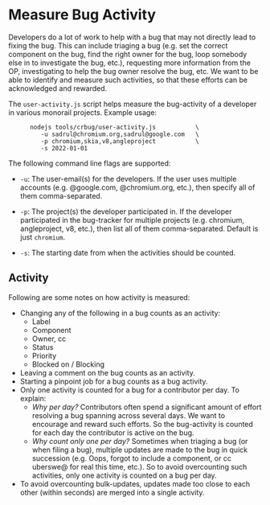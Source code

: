 # Measure Bug Activity

Developers do a lot of work to help with a bug that may not directly lead to
fixing the bug. This can include triaging a bug (e.g. set the correct component
on the bug, find the right owner for the bug, loop somebody else in to
investigate the bug, etc.), requesting more information from the OP,
investigating to help the bug owner resolve the bug, etc. We want to be able to
identify and measure such activities, so that these efforts can be acknowledged
and rewarded.

The `user-activity.js` script helps measure the bug-activity of a developer in
various monorail projects. Example usage:

```
      nodejs tools/crbug/user-activity.js           \
         -u sadrul@chromium.org,sadrul@google.com   \
         -p chromium,skia,v8,angleproject           \
         -s 2022-01-01
```

The following command line flags are supported:

- `-u`: The user-email(s) for the developers. If the user uses multiple
  accounts (e.g. @google.com, @chromium.org, etc.), then specify all of them
  comma-separated.

- `-p`: The project(s) the developer participated in. If the developer
  participated in the bug-tracker for multiple projects (e.g. chromium,
  angleproject, v8, etc.), then list all of them comma-separated. Default is
  just `chromium`.

- `-s`: The starting date from when the activities should be counted.


## Activity
Following are some notes on how activity is measured:

- Changing any of the following in a bug counts as an activity:
  - Label
  - Component
  - Owner, cc
  - Status
  - Priority
  - Blocked on / Blocking
- Leaving a comment on the bug counts as an activity.
- Starting a pinpoint job for a bug counts as a bug activity.
- Only one activity is counted for a bug for a contributor per day. To explain:
   - *Why per day?* Contributors often spend a significant amount of effort
     resolving a bug spanning across several days. We want to encourage and
     reward such efforts. So the bug-activity is counted for each day the
     contributor is active on the bug.
   - *Why count only one per day?* Sometimes when triaging a bug (or when
     filing a bug), multiple updates are made to the bug in quick succession
     (e.g.  Oops, forgot to include a component, or cc uberswe@ for real this
     time, etc.).  So to avoid overcounting such activities, only one activity
     is counted on a bug per day.
- To avoid overcounting bulk-updates, updates made too close to each other
  (within seconds) are merged into a single activity.

